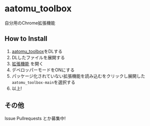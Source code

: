 # aatomu_toolbox
自分用のChrome拡張機能

## How to Install
1. [aatomu_toolbox](https://github.com/atomu21263/aatomu_toolbox/archive/refs/heads/main.zip)をDLする
2. DLしたファイルを展開する
3. [拡張機能](chrome://extensions/) を開く
4. デベロッパーモードをONにする
5. パッケージ化されていない拡張機能を読み込むをクリックし展開した`aatomu_toolbox-main`を選択する
6. 以上!

## その他
Issue Pullrequests とか募集中!
